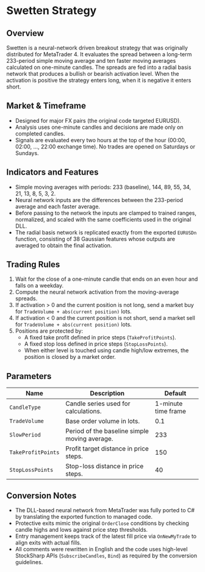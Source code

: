 # Swetten Strategy

## Overview
Swetten is a neural-network driven breakout strategy that was originally distributed for MetaTrader 4. It evaluates the spread between a long-term 233-period simple moving average and ten faster moving averages calculated on one-minute candles. The spreads are fed into a radial basis network that produces a bullish or bearish activation level. When the activation is positive the strategy enters long, when it is negative it enters short.

## Market & Timeframe
- Designed for major FX pairs (the original code targeted EURUSD).
- Analysis uses one-minute candles and decisions are made only on completed candles.
- Signals are evaluated every two hours at the top of the hour (00:00, 02:00, …, 22:00 exchange time). No trades are opened on Saturdays or Sundays.

## Indicators and Features
- Simple moving averages with periods: 233 (baseline), 144, 89, 55, 34, 21, 13, 8, 5, 3, 2.
- Neural network inputs are the differences between the 233-period average and each faster average.
- Before passing to the network the inputs are clamped to trained ranges, normalized, and scaled with the same coefficients used in the original DLL.
- The radial basis network is replicated exactly from the exported `EURUSDn` function, consisting of 38 Gaussian features whose outputs are averaged to obtain the final activation.

## Trading Rules
1. Wait for the close of a one-minute candle that ends on an even hour and falls on a weekday.
2. Compute the neural network activation from the moving-average spreads.
3. If activation &gt; 0 and the current position is not long, send a market buy for `TradeVolume + abs(current position)` lots.
4. If activation &lt; 0 and the current position is not short, send a market sell for `TradeVolume + abs(current position)` lots.
5. Positions are protected by:
   - A fixed take profit defined in price steps (`TakeProfitPoints`).
   - A fixed stop loss defined in price steps (`StopLossPoints`).
   - When either level is touched using candle high/low extremes, the position is closed by a market order.

## Parameters
| Name | Description | Default |
| --- | --- | --- |
| `CandleType` | Candle series used for calculations. | 1-minute time frame |
| `TradeVolume` | Base order volume in lots. | 0.1 |
| `SlowPeriod` | Period of the baseline simple moving average. | 233 |
| `TakeProfitPoints` | Profit target distance in price steps. | 150 |
| `StopLossPoints` | Stop-loss distance in price steps. | 40 |

## Conversion Notes
- The DLL-based neural network from MetaTrader was fully ported to C# by translating the exported function to managed code.
- Protective exits mimic the original `OrderClose` conditions by checking candle highs and lows against price step thresholds.
- Entry management keeps track of the latest fill price via `OnNewMyTrade` to align exits with actual fills.
- All comments were rewritten in English and the code uses high-level StockSharp APIs (`SubscribeCandles`, `Bind`) as required by the conversion guidelines.

